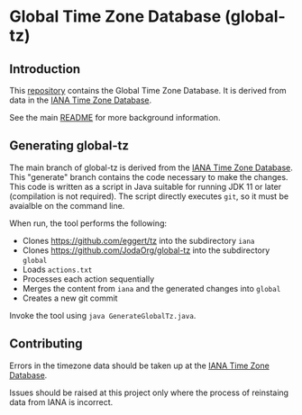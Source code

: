 # Global Time Zone Database (global-tz)

## Introduction

This [repository](https://github.com/JodaOrg/global-tz) contains the Global Time Zone Database.
It is derived from data in the [IANA Time Zone Database](https://github.com/eggert/tz).

See the main [README]() for more background information.


## Generating global-tz

The main branch of global-tz is derived from the [IANA Time Zone Database](https://github.com/eggert/tz).
This "generate" branch contains the code necessary to make the changes.
This code is written as a script in Java suitable for running JDK 11 or later (compilation is not required).
The script directly executes `git`, so it must be avaialble on the command line.

When run, the tool performs the following:

* Clones https://github.com/eggert/tz into the subdirectory `iana`
* Clones https://github.com/JodaOrg/global-tz into the subdirectory `global`
* Loads `actions.txt`
* Processes each action sequentially
* Merges the content from `iana` and the generated changes into `global`
* Creates a new git commit

Invoke the tool using `java GenerateGlobalTz.java`.


## Contributing

Errors in the timezone data should be taken up at the [IANA Time Zone Database](https://github.com/eggert/tz).

Issues should be raised at this project only where the process of reinstaing data from IANA is incorrect.
